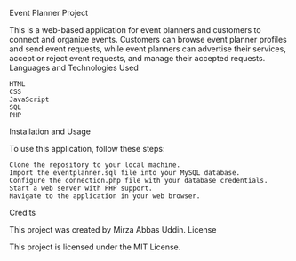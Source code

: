 Event Planner Project

This is a web-based application for event planners and customers to connect and organize events. Customers can browse event planner profiles and send event requests, while event planners can advertise their services, accept or reject event requests, and manage their accepted requests.
Languages and Technologies Used

    HTML
    CSS
    JavaScript
    SQL
    PHP

Installation and Usage

To use this application, follow these steps:

    Clone the repository to your local machine.
    Import the eventplanner.sql file into your MySQL database.
    Configure the connection.php file with your database credentials.
    Start a web server with PHP support.
    Navigate to the application in your web browser.

Credits

This project was created by Mirza Abbas Uddin.
License

This project is licensed under the MIT License.
